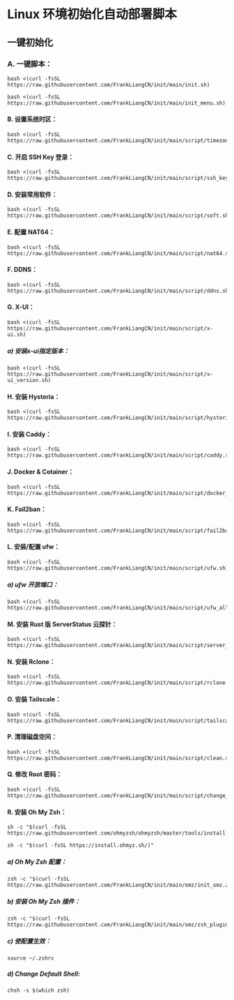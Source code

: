 #  Linux 环境初始化自动部署脚本

## 一键初始化

### A. 一键脚本：
```
bash <(curl -fsSL https://raw.githubusercontent.com/FrankLiangCN/init/main/init.sh)
```
```
bash <(curl -fsSL https://raw.githubusercontent.com/FrankLiangCN/init/main/init_menu.sh)
```


#### B. 设置系统时区：
```
bash <(curl -fsSL https://raw.githubusercontent.com/FrankLiangCN/init/main/script/timezone.sh)
```

#### C. 开启 SSH Key 登录：
```
bash <(curl -fsSL https://raw.githubusercontent.com/FrankLiangCN/init/main/script/ssh_key.sh)
```

#### D. 安装常用软件：
```
bash <(curl -fsSL https://raw.githubusercontent.com/FrankLiangCN/init/main/script/soft.sh)
```

#### E. 配置 NAT64：
```
bash <(curl -fsSL https://raw.githubusercontent.com/FrankLiangCN/init/main/script/nat64.sh)
```

#### F. DDNS：
```
bash <(curl -fsSL https://raw.githubusercontent.com/FrankLiangCN/init/main/script/ddns.sh)
```

#### G. X-UI：
```
bash <(curl -fsSL https://raw.githubusercontent.com/FrankLiangCN/init/main/script/x-ui.sh)
```
##### a) 安装x-ui指定版本：
```
bash <(curl -fsSL https://raw.githubusercontent.com/FrankLiangCN/init/main/script/x-ui_version.sh)
```

#### H. 安装 Hysteria：
```
bash <(curl -fsSL https://raw.githubusercontent.com/FrankLiangCN/init/main/script/hysteria.sh)
```

#### I. 安装 Caddy：
```
bash <(curl -fsSL https://raw.githubusercontent.com/FrankLiangCN/init/main/script/caddy.sh)
```

#### J. Docker & Cotainer：
```
bash <(curl -fsSL https://raw.githubusercontent.com/FrankLiangCN/init/main/script/docker_container.sh)
```

#### K. Fail2ban：
```
bash <(curl -fsSL https://raw.githubusercontent.com/FrankLiangCN/init/main/script/fail2ban.sh)
```

#### L. 安装/配置 ufw：
```
bash <(curl -fsSL https://raw.githubusercontent.com/FrankLiangCN/init/main/script/ufw.sh)
```
##### a) ufw 开放端口：
```
bash <(curl -fsSL https://raw.githubusercontent.com/FrankLiangCN/init/main/script/ufw_allow_port.sh)
```

#### M. 安装 Rust 版 ServerStatus 云探针：
```
bash <(curl -fsSL https://raw.githubusercontent.com/FrankLiangCN/init/main/script/server_status.sh)
```

#### N. 安装 Rclone：
```
bash <(curl -fsSL https://raw.githubusercontent.com/FrankLiangCN/init/main/script/rclone.sh)
```

#### O. 安装 Tailscale：
```
bash <(curl -fsSL https://raw.githubusercontent.com/FrankLiangCN/init/main/script/tailscale.sh)
```

#### P. 清理磁盘空间：
```
bash <(curl -fsSL https://raw.githubusercontent.com/FrankLiangCN/init/main/script/clean.sh)
```

#### Q. 修改 Root 密码：
```
bash <(curl -fsSL https://raw.githubusercontent.com/FrankLiangCN/init/main/script/change_passwd.sh)
```

#### R. 安装 Oh My Zsh：
```
sh -c "$(curl -fsSL https://raw.githubusercontent.com/ohmyzsh/ohmyzsh/master/tools/install.sh)"
```
```
sh -c "$(curl -fsSL https://install.ohmyz.sh/)"
```
##### a) Oh My Zsh 配置：
```
zsh -c "$(curl -fsSL https://raw.githubusercontent.com/FrankLiangCN/init/main/omz/init_omz.zsh)"
```
##### b) 安装 Oh My Zsh 插件：
```
zsh -c "$(curl -fsSL https://raw.githubusercontent.com/FrankLiangCN/init/main/omz/zsh_plugins.zsh)"
```
##### c) 使配置生效：
```
source ~/.zshrc
```
##### d) Change Default Shell:
```
chsh -s $(which zsh)
```
